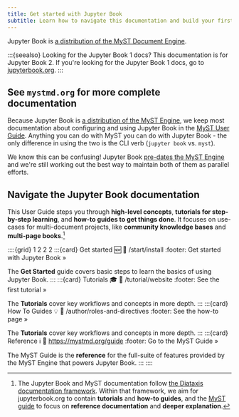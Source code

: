 ```yaml
---
title: Get started with Jupyter Book
subtitle: Learn how to navigate this documentation and build your first book.
---
```


Jupyter Book is [a distribution of the MyST Document Engine](https://mystmd.org).

:::{seealso} Looking for the Jupyter Book 1 docs?
This documentation is for Jupyter Book 2. If you're looking for the Jupyter Book 1 docs, go to [jupyterbook.org](https://jupyterbook.org).
:::

## See `mystmd.org` for more complete documentation

Because Jupyter Book is [a distribution of the MyST Engine](./about/ecosystem.md), we keep most documentation about configuring and using Jupyter Book in the [MyST User Guide](https://mystmd.org/guide). Anything you can do with MyST you can do with Jupyter Book - the only difference in using the two is the CLI verb (`jupyter book` vs. `myst`).

We know this can be confusing! Jupyter Book [pre-dates the MyST Engine](./about/history.md) and we're still working out the best way to maintain both of them as parallel efforts.

## Navigate the Jupyter Book documentation

This User Guide steps you through **high-level concepts**, **tutorials for step-by-step learning**, and **how-to guides to get things done**. It focuses on use-cases for multi-document projects, like **community knowledge bases** and **multi-page books**.[^diataxis]

[^diataxis]: The Jupyter Book and MyST documentation follow [the Diataxis documentation framework](https://diataxis.fr). Within that framework, we aim for jupyterbook.org to contain **tutorials** and **how-to guides**, and the [MyST guide](xref:guide) to focus on **reference documentation** and **deeper explanation**.


::::{grid} 1 2 2 2
:::{card} Get started 🆕
:link: /start/install
:footer: Get started with Jupyter Book »

The **Get Started** guide covers basic steps to learn the basics of using Jupyter Book.
:::
:::{card} Tutorials 🎓
:link: /tutorial/website
:footer: See the first tutorial »

The **Tutorials** cover key workflows and concepts in more depth.
:::
:::{card} How To Guides 💡
:link: /author/roles-and-directives
:footer: See the how-to page »

The **Tutorials** cover key workflows and concepts in more depth.
:::
:::{card} Reference ℹ️
:link: https://mystmd.org/guide
:footer: Go to the MyST Guide »

The MyST Guide is the **reference** for the full-suite of features provided by the MyST Engine that powers Jupyter Book.
:::
::::

